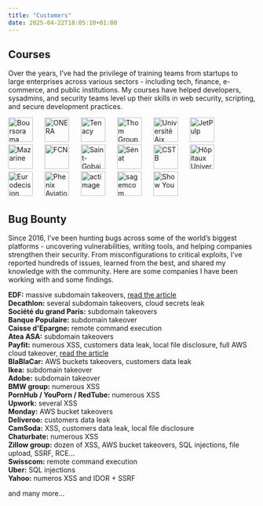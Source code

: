 ```yaml
---
title: "Customers"
date: 2025-04-22T18:05:10+01:00
---
```

## Courses

Over the years, I’ve had the privilege of training teams from startups to large enterprises across various sectors - including tech, finance, e-commerce, and public institutions. My courses have helped developers, sysadmins, and security teams level up their skills in web security, scripting, and secure development practices.
<!--more-->

![Boursorama](/assets/img/customers/boursorama.png)
![ONERA](/assets/img/customers/onera.png)
![Tenacy](/assets/img/customers/tenacy.png)
![Thom Group](/assets/img/customers/thom-group.png)
![Université Aix Marseille](/assets/img/customers/univ-amu.png)
![JetPulp](/assets/img/customers/jetpulp.png)
![Mazarine](/assets/img/customers/mazarine.png)
![FCN](/assets/img/customers/fcn.png)
![Saint-Gobain](/assets/img/customers/saint-gobain.png)
![Sénat](/assets/img/customers/senat.png)
![CSTB](/assets/img/customers/cstb.png)
![Hôpitaux Universitaires de Strasbourg](/assets/img/customers/hus.png)
![Eurodecision](/assets/img/customers/eurodecision.png)
![Phenix Aviation](/assets/img/customers/phenix-aviation.png)
![actimage](/assets/img/customers/actimage.png)
![sagemcom](/assets/img/customers/sagemcom.png)
![Show You](/assets/img/customers/show-you.png)


## Bug Bounty

Since 2016, I’ve been hunting bugs across some of the world’s biggest platforms - uncovering vulnerabilities, writing tools, and helping companies strengthen their security. From misconfigurations to critical exploits, I’ve reported hundreds of issues, learned from the best, and shared my knowledge with the community.
Here are some companies I have been working with and some findings.

__EDF:__ massive subdomain takeovers</span>, [read the article](/posts/one-takeover-to-rule-them-all/)  
__Decathlon:__ several subdomain takeovers, cloud secrets leak  
__Société du grand Paris:__ subdomain takeovers  
__Banque Populaire:__ subdomain takeover  
__Caisse d'Epargne:__ remote command execution  
__Atea ASA:__ subdomain takeovers  
__Payfit:__ numerous XSS, customers data leak, local file disclosure, full AWS cloud takeover, [read the article](/posts/aws-takeover-through-ssrf-in-javascript/)  
__BlaBlaCar:__ AWS buckets takeovers, customers data leak  
__Ikea:__ subdomain takeover  
__Adobe:__ subdomain takeover  
__BMW group:__ numerous XSS  
__PornHub / YouPorn / RedTube:__ numerous XSS  
__Upwork:__ several XSS  
__Monday:__ AWS bucket takeovers  
__Deliveroo:__ customers data leak  
__CamSoda:__ XSS, customers data leak, local file disclosure  
__Chaturbate:__ numerous XSS  
__Zillow group:__ dozen of XSS, AWS bucket takeovers, SQL injections, file upload, SSRF, RCE...  
__Swisscom:__ remote command execution  
__Uber:__ SQL injections  
__Yahoo:__ numeros XSS and IDOR + SSRF  

and many more...


<style>
img {
    height: 50px;
    margin-bottom: 5px;
    margin-right: 20px;
}
</style>

